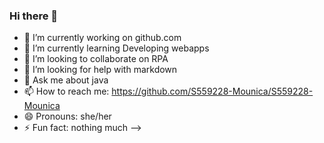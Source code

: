 ### Hi there 👋

- 🔭 I’m currently working on github.com
- 🌱 I’m currently learning Developing webapps
- 👯 I’m looking to collaborate on RPA
- 🤔 I’m looking for help with markdown
- 💬 Ask me about java
- 📫 How to reach me: https://github.com/S559228-Mounica/S559228-Mounica
- 😄 Pronouns: she/her
- ⚡ Fun fact: nothing much
-->
<!--
**S559228-Mounica/S559228-Mounica** is a ✨ _special_ ✨ repository because its `README.md` (this file) appears on your GitHub profile.
